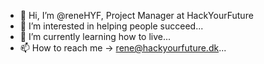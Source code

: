 - 👋 Hi, I’m @reneHYF, Project Manager at HackYourFuture
- 👀 I’m interested in helping people succeed...
- 🌱 I’m currently learning how to live...
- 📫 How to reach me -> rene@hackyourfuture.dk...
